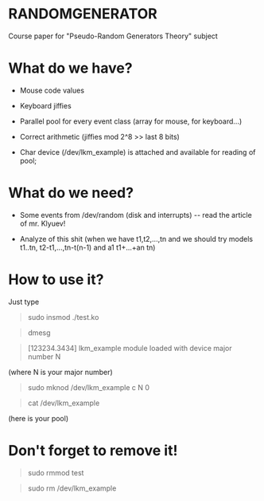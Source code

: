 # RANDOMGENERATOR
Course paper for "Pseudo-Random Generators Theory" subject

# What do we have?

* Mouse code values

* Keyboard jiffies

* Parallel pool for every event class (array for mouse, for keyboard...)

* Correct arithmetic (jiffies mod 2^8 >> last 8 bits)

* Char device (/dev/lkm_example) is attached and available for reading of pool;

# What do we need?

* Some events from /dev/random (disk and interrupts) -- read the article of mr. Klyuev!

* Analyze of this shit (when we have t1,t2,...,tn and we should try models  t1..tn, t2-t1,...,tn-t(n-1) and a1 t1+...+an tn)

# How to use it?

Just type 
> sudo insmod ./test.ko

> dmesg

> [123234.3434] lkm_example module loaded with device major number N

(where N is your major number)
 
> sudo mknod /dev/lkm_example c N 0
 
> cat /dev/lkm_example

(here is your pool)

# Don't forget to remove it!
> sudo rmmod test

> sudo rm /dev/lkm_example

